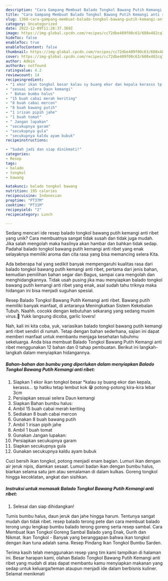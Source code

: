 ```yaml
---
description: "Cara Gampang Membuat Balado Tongkol Bawang Putih Kemangi anti ribet yang Lezat Sekali"
title: "Cara Gampang Membuat Balado Tongkol Bawang Putih Kemangi anti ribet yang Lezat Sekali"
slug: 1360-cara-gampang-membuat-balado-tongkol-bawang-putih-kemangi-anti-ribet-yang-lezat-sekali
category: Uncategorized
date: 2022-12-09T11:28:37.369Z
image: https://img-global.cpcdn.com/recipes/cc72dbe409f00c63/680x482cq70/balado-tongkol-bawang-putih-kemangi-anti-ribet-foto-resep-utama.jpg
hideToc: false
enableToc: true
enableTocContent: false
thumbnail: https://img-global.cpcdn.com/recipes/cc72dbe409f00c63/680x482cq70/balado-tongkol-bawang-putih-kemangi-anti-ribet-foto-resep-utama.jpg
cover: https://img-global.cpcdn.com/recipes/cc72dbe409f00c63/680x482cq70/balado-tongkol-bawang-putih-kemangi-anti-ribet-foto-resep-utama.jpg
author: Admin
authorAv: notfound
ratingvalue: 4.2
reviewcount: 14
recipeingredient:
- "1 ekor ikan tongkol besar kalau sy buang ekor dan kepala kerasss tp hatiku tetap lembut kok  potongpotong kirakira lebar 3cm"
- "sesuai selera Daun kemangi"
- " Bahan bumbu halus"
- "15 buah cabai merah keriting"
- "8 buah cabai mercon"
- "8 buah bawang putih"
- "1 irisan pipih jahe"
- "1 buah tomat"
- " Jangan lupakan"
- "secukupnya garam"
- "secukupnya gula"
- "secukupnya kaldu ayam bubuk"
recipeinstructions:

- "Sudah jadi dan siap dinikmati!"
categories:
- Resep
tags:
- balado
- tongkol
- bawang

katakunci: balado tongkol bawang 
nutrition: 195 calories
recipecuisine: Indonesian
preptime: "PT37M"
cooktime: "PT31M"
recipeyield: "2"
recipecategory: Lunch

---
```





Sedang mencari ide resep balado tongkol bawang putih kemangi anti ribet yang unik? Cara membuatnya sangat tidak susah dan tidak juga mudah. Jika salah mengolah maka hasilnya akan hambar dan bahkan tidak sedap. Padahal balado tongkol bawang putih kemangi anti ribet yang enak selayaknya memiliki aroma dan cita rasa yang bisa memancing selera Kita.





Ada beberapa hal yang sedikit banyak mempengaruhi kualitas rasa dari balado tongkol bawang putih kemangi anti ribet, pertama dari jenis bahan, kemudian pemilihan bahan segar dan Bagus, sampai cara mengolah dan menghidangkannya. Tidak usah pusing jika mau menyiapkan balado tongkol bawang putih kemangi anti ribet yang enak,      asal sudah tahu triknya maka hidangan ini bisa menjadi suguhan spesial.














Resep Balado Tongkol Bawang Putih Kemangi anti ribet. Bawang putih memiliki banyak manfaat, di antaranya Meningkatkan Sistem Kekebalan Tubuh. Naahh. cocokk dengan kebutuhan sekarang yang sedang musim virus.🙂 Yukk langsung dicoba, garlic lovers!






Nah, kali ini kita coba, yuk, variasikan balado tongkol bawang putih kemangi anti ribet sendiri di rumah. Tetap dengan bahan sederhana, sajian ini dapat memberi manfaat untuk membantu menjaga kesehatan tubuhmu sekeluarga. Anda bisa membuat Balado Tongkol Bawang Putih Kemangi anti ribet menggunakan 12 bahan dan 0 tahap pembuatan. Berikut ini langkah-langkah dalam menyiapkan hidangannya.

<!--inarticleads1-->

##### Bahan-bahan dan bumbu yang diperlukan dalam menyiapkan Balado Tongkol Bawang Putih Kemangi anti ribet:

1. Siapkan 1 ekor ikan tongkol besar *kalau sy buang ekor dan kepala, kerasss... tp hatiku tetap lembut kok 😁 potong-potong kira-kira lebar 3cm
1. Persiapkan sesuai selera Daun kemangi
1. Siapkan  Bahan bumbu halus:
1. Ambil 15 buah cabai merah keriting
1. Sediakan 8 buah cabai mercon
1. Gunakan 8 buah bawang putih
1. Ambil 1 irisan pipih jahe
1. Ambil 1 buah tomat
1. Gunakan  Jangan lupakan:
1. Persiapkan secukupnya garam
1. Siapkan secukupnya gula
1. Gunakan secukupnya kaldu ayam bubuk


Cuci bersih ikan tongkol, potong menjadi enam bagian. Lumuri ikan dengan air jeruk nipis, diamkan sesaat. Lumuri badan ikan dengan bumbu halus, biarkan selama satu jam atau semalaman di dalam kulkas. Goreng tongkol hingga kecoklatan, angkat dan sisihkan. 

<!--inarticleads2-->

##### Instruksi untuk memasak Balado Tongkol Bawang Putih Kemangi anti ribet:


1. Selesai dan siap dihidangkan!

Tumis bumbu halus, daun jeruk dan jahe hingga harum. Tentunya sangat mudah dan tidak ribet. resep balado terong pete dan cara membuat balado terong ungu lengkap bumbu balado terong goreng serta resep sambal. Cara Membuat Ikan Tongkol Goreng Sambal Balado yang Enak, Gurih dan Nikmat. Ikan Tongkol - Banyak yang beranggapan bahwa ikan tongkol dengan ikan tuna adalah sama. Resep Pindang Ikan Tongkol Bumbu Sarden. 

Terima kasih telah menggunakan resep yang tim kami tampilkan di halaman ini. Besar harapan kami, olahan Balado Tongkol Bawang Putih Kemangi anti ribet yang mudah di atas dapat membantu kamu menyiapkan makanan yang sedap untuk keluarga/teman ataupun menjadi ide dalam berbisnis kuliner. Selamat menikmati
